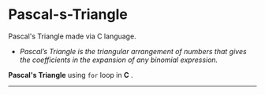 # Pascal-s-Triangle
Pascal's Triangle made via C language.

 - *Pascal’s Triangle is the triangular arrangement of numbers that gives the coefficients in the expansion of any binomial expression.*

**Pascal's Triangle** using `for` loop in **C** .

------------------
